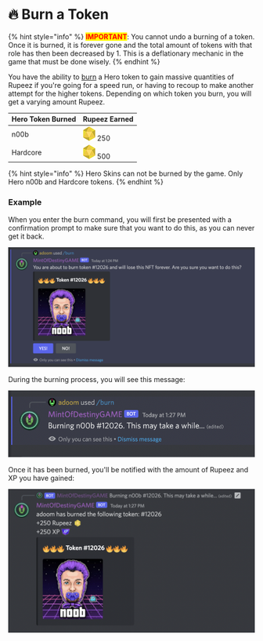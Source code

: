 # 🔥 Burn a Token

{% hint style="info" %}
<mark style="color:red;">**IMPORTANT**</mark>: You cannot undo a burning of a token. Once it is burned, it is forever gone and the total amount of tokens with that role has then been decreased by 1. This is a deflationary mechanic in the game that must be done wisely.
{% endhint %}

You have the ability to [burn](../../discord-bot/burn.md) a Hero token to gain massive quantities of Rupeez if you're going for a speed run, or having to recoup to make another attempt for the higher tokens. Depending on which token you burn, you will get a varying amount Rupeez.

| Hero Token Burned | Rupeez Earned                                                                       |
| ----------------- | ----------------------------------------------------------------------------------- |
| n00b              | <img src="../../.gitbook/assets/Rupeez-small (5).png" alt="" data-size="line"> 250  |
| Hardcore          | <img src="../../.gitbook/assets/Rupeez-small (11).png" alt="" data-size="line"> 500 |

{% hint style="info" %}
Hero Skins can not be burned by the game. Only Hero n00b and Hardcore tokens.
{% endhint %}

### Example

When you enter the burn command, you will first be presented with a confirmation prompt to make sure that you want to do this, as you can never get it back.

![](<../../.gitbook/assets/image (26).png>)

During the burning process, you will see this message:

![](<../../.gitbook/assets/image (8).png>)

Once it has been burned, you'll be notified with the amount of Rupeez and XP you have gained:

![](<../../.gitbook/assets/image (6).png>)
